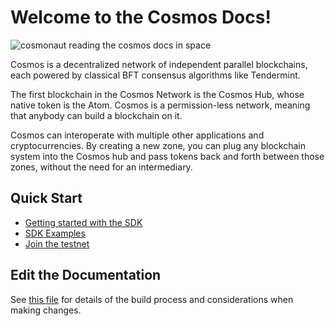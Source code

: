 # Welcome to the Cosmos Docs!

![cosmonaut reading the cosmos docs in space](./graphics/cosmos-docs.jpg)

Cosmos is a decentralized network of independent parallel blockchains, each powered by classical BFT consensus algorithms like Tendermint.

The first blockchain in the Cosmos Network is the Cosmos Hub, whose native token is the Atom. Cosmos is a permission-less network, meaning that anybody can build a blockchain on it.

Cosmos can interoperate with multiple other applications and cryptocurrencies. By creating a new zone, you can plug any blockchain system into the Cosmos hub and pass tokens back and forth between those zones, without the need for an intermediary.

## Quick Start

- [Getting started with the SDK](./sdk/core/intro.html)
- [SDK Examples](../examples)
- [Join the testnet](./getting-started/full-node.html#run-a-full-node)

## Edit the Documentation

See [this file](./DOCS_README.md) for details of the build process and
considerations when making changes.
